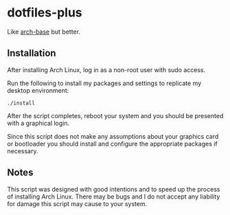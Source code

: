 # dotfiles-plus

Like [arch-base](https://github.com/nrobinson2000/arch-base) but better.

## Installation

After installing Arch Linux, log in as a non-root user with sudo access.

Run the following to install my packages and settings to replicate my desktop environment:

```
./install
```

After the script completes, reboot your system and you should be presented with a graphical login.

Since this script does not make any assumptions about your graphics card or
bootloader you should install and configure the appropriate packages if
necessary.


## Notes

This script was designed with good intentions and to speed up the process of
installing Arch Linux. There may be bugs and I do not accept any liability for
damage this script may cause to your system.
